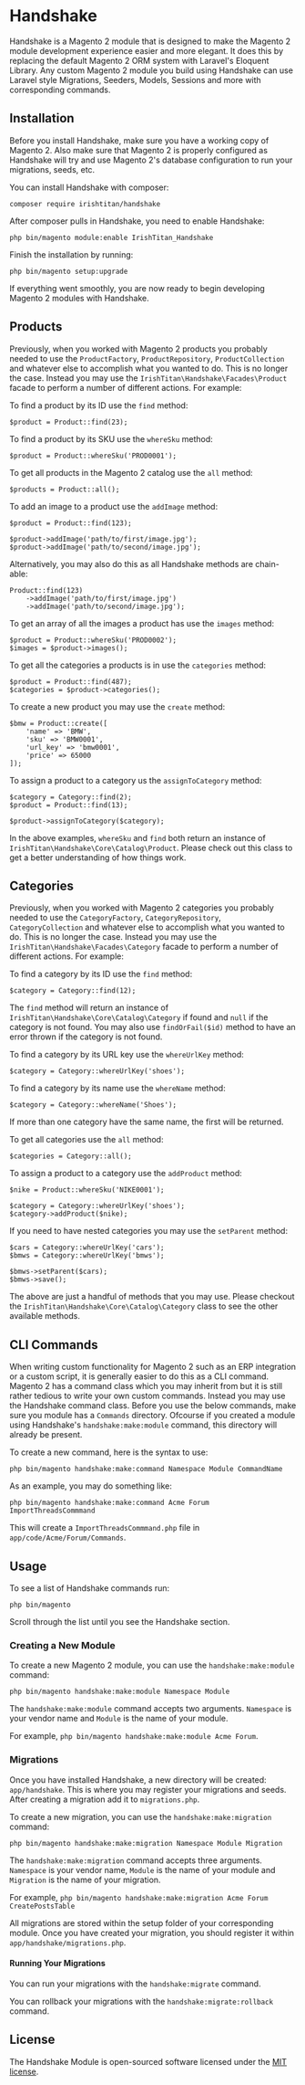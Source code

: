 # Handshake

Handshake is a Magento 2 module that is designed to make the Magento 2 module development experience easier and more elegant. It does this by replacing the default Magento 2 ORM system with Laravel's Eloquent Library. Any custom Magento 2 module you build using Handshake can use Laravel style Migrations, Seeders, Models, Sessions and more with corresponding commands.

## Installation

Before you install Handshake, make sure you have a working copy of Magento 2. Also make sure that Magento 2 is properly configured as Handshake will try and use Magento 2's database configuration to run your migrations, seeds, etc.

You can install Handshake with composer:

    composer require irishtitan/handshake
    
After composer pulls in Handshake, you need to enable Handshake:

    php bin/magento module:enable IrishTitan_Handshake
    
Finish the installation by running:

    php bin/magento setup:upgrade
    
If everything went smoothly, you are now ready to begin developing Magento 2 modules with Handshake.

## Products

Previously, when you worked with Magento 2 products you probably needed to use the `ProductFactory`, `ProductRepository`, `ProductCollection` and whatever else to accomplish what you wanted to do. This is no longer the case. Instead you may use the `IrishTitan\Handshake\Facades\Product` facade to perform a number of different actions. For example:

To find a product by its ID use the `find` method:

    $product = Product::find(23);
    
To find a product by its SKU use the `whereSku` method:

    $product = Product::whereSku('PROD0001');
    
To get all products in the Magento 2 catalog use the `all` method:

    $products = Product::all();
    
To add an image to a product use the `addImage` method:

    $product = Product::find(123);
     
    $product->addImage('path/to/first/image.jpg');
    $product->addImage('path/to/second/image.jpg');
    
Alternatively, you may also do this as all Handshake methods are chain-able:

    Product::find(123)
        ->addImage('path/to/first/image.jpg')
        ->addImage('path/to/second/image.jpg');
    
To get an array of all the images a product has use the `images` method:

    $product = Product::whereSku('PROD0002');
    $images = $product->images();
    
To get all the categories a products is in use the `categories` method:

    $product = Product::find(487);
    $categories = $product->categories();
    
To create a new product you may use the `create` method:

    $bmw = Product::create([
        'name' => 'BMW',
        'sku' => 'BMW0001',
        'url_key' => 'bmw0001',
        'price' => 65000
    ]);
    
To assign a product to a category us the `assignToCategory` method:

    $category = Category::find(2);
    $product = Product::find(13);
     
    $product->assignToCategory($category);
    
  
In the above examples, `whereSku` and `find` both return an instance of `IrishTitan\Handshake\Core\Catalog\Product`. Please check out this class to get a better understanding of how things work.

## Categories

Previously, when you worked with Magento 2 categories you probably needed to use the `CategoryFactory`, `CategoryRepository`, `CategoryCollection` and whatever else to accomplish what you wanted to do. This is no longer the case. Instead you may use the `IrishTitan\Handshake\Facades\Category` facade to perform a number of different actions. For example:

To find a category by its ID use the `find` method:

    $category = Category::find(12);
    
The `find` method will return an instance of `IrishTitan\Handshake\Core\Catalog\Category` if found and `null` if the category is not found. You may also use `findOrFail($id)` method to have an error thrown if the category is not found.

To find a category by its URL key use the `whereUrlKey` method:

    $category = Category::whereUrlKey('shoes');
    
To find a category by its name use the `whereName` method:

    $category = Category::whereName('Shoes');
    
If more than one category have the same name, the first will be returned.

To get all categories use the `all` method:

    $categories = Category::all();
    
To assign a product to a category use the `addProduct` method:

    $nike = Product::whereSku('NIKE0001');
     
    $category = Category::whereUrlKey('shoes');
    $category->addProduct($nike);

If you need to have nested categories you may use the `setParent` method:

    $cars = Category::whereUrlKey('cars');
    $bmws = Category::whereUrlKey('bmws');
     
    $bmws->setParent($cars);
    $bmws->save();

The above are just a handful of methods that you may use. Please checkout the `IrishTitan\Handshake\Core\Catalog\Category` class to see the other available methods.

## CLI Commands

When writing custom functionality for Magento 2 such as an ERP integration or a custom script, it is generally easier to do this as a CLI command. Magento 2 has a command class which you may inherit from but it is still rather tedious to write your own custom commands. Instead you may use the Handshake command class. Before you use the below commands, make sure you module has a `Commands` directory. Ofcourse if you created a module using Handshake's `handshake:make:module` command, this directory will already be present.

To create a new command, here is the syntax to use:

    php bin/magento handshake:make:command Namespace Module CommandName
    
As an example, you may do something like:

    php bin/magento handshake:make:command Acme Forum ImportThreadsCommmand
    
This will create a `ImportThreadsCommmand.php` file in `app/code/Acme/Forum/Commands`.

## Usage

To see a list of Handshake commands run:

    php bin/magento
    
Scroll through the list until you see the Handshake section.

### Creating a New Module

To create a new Magento 2 module, you can use the `handshake:make:module` command:

    php bin/magento handshake:make:module Namespace Module
     
The `handshake:make:module` command accepts two arguments. `Namespace` is your vendor name and `Module` is the name of your module.

For example, `php bin/magento handshake:make:module Acme Forum`.

### Migrations

Once you have installed Handshake, a new directory will be created: `app/handshake`. This is where you may register your migrations and seeds. After creating a migration add it to `migrations.php`.
 
 To create a new migration, you can use the `handshake:make:migration` command:
 
    php bin/magento handshake:make:migration Namespace Module Migration
    
 The `handshake:make:migration` command accepts three arguments. `Namespace` is your vendor name, `Module` is the name of your module and `Migration` is the name of your migration.
 
 For example, `php bin/magento handshake:make:migration Acme Forum CreatePostsTable`
 
 All migrations are stored within the setup folder of your corresponding module.
 Once you have created your migration, you should register it within `app/handshake/migrations.php`.
 
 #### Running Your Migrations
 
 You can run your migrations with the `handshake:migrate` command.
 
 You can rollback your migrations with the `handshake:migrate:rollback` command.

## License

The Handshake Module is open-sourced software licensed under the [MIT license](http://opensource.org/licenses/MIT).
